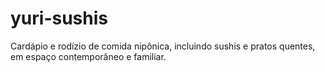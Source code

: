 # yuri-sushis
Cardápio e rodízio de comida nipônica, incluindo sushis e pratos quentes, em espaço contemporâneo e familiar.
